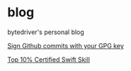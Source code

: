# blog
bytedriver's personal blog

[Sign Github commits with your GPG key](CommitSignature.md)

[Top 10% Certified Swift Skill](SwiftCertification.md)
